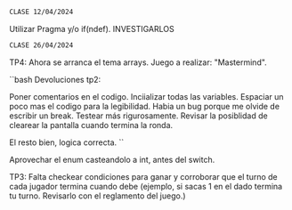 ```bash
CLASE 12/04/2024
```

Utilizar Pragma y/o if(ndef).   INVESTIGARLOS

```bash
CLASE 26/04/2024
```

TP4: Ahora se arranca el tema arrays. Juego a realizar: "Mastermind".

``bash
Devoluciones tp2:

Poner comentarios en el codigo.
Inciializar todas las variables.
Espaciar un poco mas el codigo para la legibilidad.
Habia un bug porque me olvide de escribir un break. Testear más rigurosamente.
Revisar la posiblidad de clearear la pantalla cuando termina la ronda.

El resto bien, logica correcta.
``

Aprovechar el enum casteandolo a int, antes del switch.

TP3: Falta checkear condiciones para ganar y corroborar que el turno de cada jugador termina cuando debe (ejemplo, si sacas 1 en el dado termina tu turno. Revisarlo con el reglamento del juego.)
